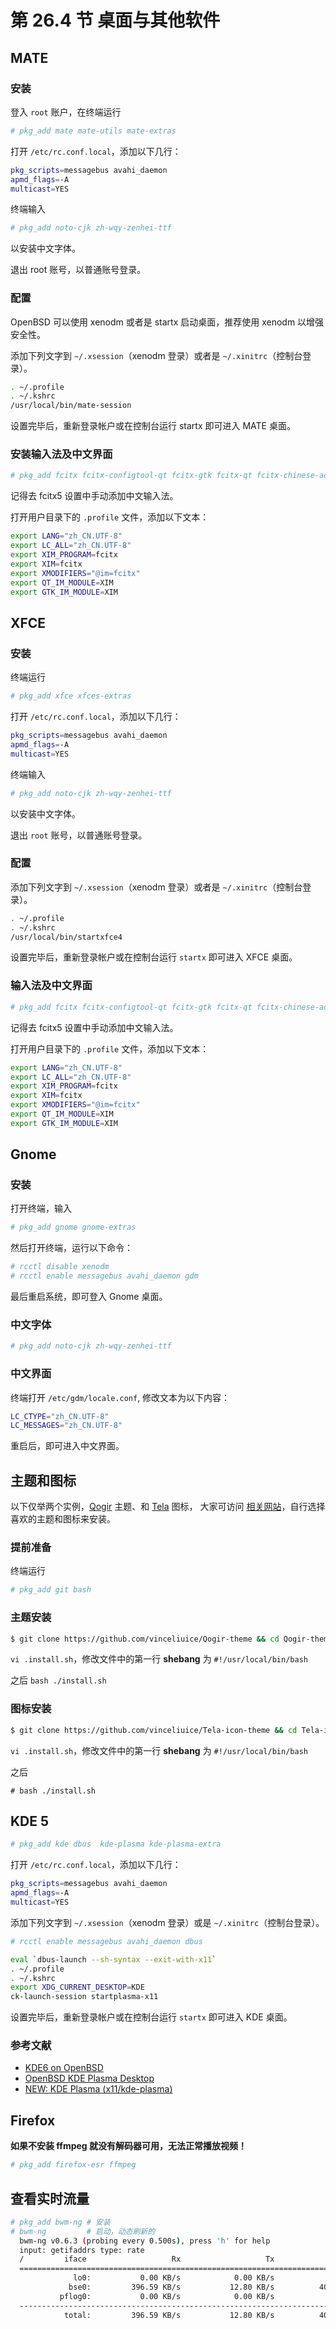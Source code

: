 # 第 26.4 节 桌面与其他软件

## MATE 

### 安装

登入 `root` 账户，在终端运行 

```sh
# pkg_add mate mate-utils mate-extras
```

打开 `/etc/rc.conf.local`，添加以下几行：

```sh
pkg_scripts=messagebus avahi_daemon
apmd_flags=-A
multicast=YES
```

终端输入

```sh
# pkg_add noto-cjk zh-wqy-zenhei-ttf
```

以安装中文字体。

退出 root 账号，以普通账号登录。

### 配置

OpenBSD 可以使用 xenodm 或者是 startx 启动桌面，推荐使用 xenodm 以增强安全性。

添加下列文字到 `~/.xsession`（xenodm 登录）或者是 `~/.xinitrc`（控制台登录）。

```sh
. ~/.profile
. ~/.kshrc
/usr/local/bin/mate-session
```

设置完毕后，重新登录帐户或在控制台运行 startx 即可进入 MATE 桌面。

### 安装输入法及中文界面

```sh
# pkg_add fcitx fcitx-configtool-qt fcitx-gtk fcitx-qt fcitx-chinese-addons
```

记得去 fcitx5 设置中手动添加中文输入法。


打开用户目录下的 `.profile` 文件，添加以下文本：

```sh
export LANG="zh_CN.UTF-8"
export LC_ALL="zh_CN.UTF-8"
export XIM_PROGRAM=fcitx
export XIM=fcitx
export XMODIFIERS="@im=fcitx"
export QT_IM_MODULE=XIM
export GTK_IM_MODULE=XIM
```

## XFCE 

### 安装

终端运行 

```sh
# pkg_add xfce xfces-extras
```

打开 `/etc/rc.conf.local`，添加以下几行：

```sh
pkg_scripts=messagebus avahi_daemon
apmd_flags=-A
multicast=YES
```

终端输入

```sh
# pkg_add noto-cjk zh-wqy-zenhei-ttf
```

以安装中文字体。

退出 `root` 账号，以普通账号登录。

### 配置

添加下列文字到 `~/.xsession`（xenodm 登录）或者是 `~/.xinitrc`（控制台登录）。

```sh
. ~/.profile
. ~/.kshrc
/usr/local/bin/startxfce4
```

设置完毕后，重新登录帐户或在控制台运行 `startx` 即可进入 XFCE 桌面。

### 输入法及中文界面

```sh
# pkg_add fcitx fcitx-configtool-qt fcitx-gtk fcitx-qt fcitx-chinese-addons
```

记得去 fcitx5 设置中手动添加中文输入法。

打开用户目录下的 `.profile` 文件，添加以下文本：

```sh
export LANG="zh_CN.UTF-8"
export LC_ALL="zh_CN.UTF-8"
export XIM_PROGRAM=fcitx
export XIM=fcitx
export XMODIFIERS="@im=fcitx"
export QT_IM_MODULE=XIM
export GTK_IM_MODULE=XIM
```

## Gnome

### 安装

打开终端，输入 

```sh
# pkg_add gnome gnome-extras
```

然后打开终端，运行以下命令：

```sh
# rcctl disable xenodm
# rcctl enable messagebus avahi_daemon gdm
```
最后重启系统，即可登入 Gnome 桌面。

### 中文字体

```sh
# pkg_add noto-cjk zh-wqy-zenhei-ttf
```

### 中文界面

终端打开 `/etc/gdm/locale.conf`, 修改文本为以下内容：

```sh
LC_CTYPE="zh_CN.UTF-8"
LC_MESSAGES="zh_CN.UTF-8"
```

重启后，即可进入中文界面。

## 主题和图标

以下仅举两个实例，[Qogir](https://www.gnome-look.org/p/1230631/) 主题、和 [Tela](https://www.gnome-look.org/p/1279924/) 图标， 大家可访问 [相关网站](https://www.gnome-look.org/)，自行选择喜欢的主题和图标来安装。

### 提前准备

终端运行 

```sh
# pkg_add git bash
```

### 主题安装

```sh
$ git clone https://github.com/vinceliuice/Qogir-theme && cd Qogir-theme
```

`vi .install.sh`，修改文件中的第一行 **shebang** 为 `#!/usr/local/bin/bash`

之后 `bash ./install.sh`

### 图标安装

```sh
$ git clone https://github.com/vinceliuice/Tela-icon-theme && cd Tela-icon-theme
```

`vi .install.sh`，修改文件中的第一行 **shebang** 为 `#!/usr/local/bin/bash`

之后 

```
# bash ./install.sh
```


## KDE 5


```sh
# pkg_add kde dbus  kde-plasma kde-plasma-extra
```

打开 `/etc/rc.conf.local`，添加以下几行：

```sh
pkg_scripts=messagebus avahi_daemon
apmd_flags=-A
multicast=YES
```
添加下列文字到 `~/.xsession`（xenodm 登录）或是 `~/.xinitrc`（控制台登录）。

```sh
# rcctl enable messagebus avahi_daemon dbus
```

```sh
eval `dbus-launch --sh-syntax --exit-with-x11`
. ~/.profile
. ~/.kshrc
export XDG_CURRENT_DESKTOP=KDE
ck-launch-session startplasma-x11
```


设置完毕后，重新登录帐户或在控制台运行 `startx` 即可进入 KDE 桌面。

### 参考文献

- [KDE6 on OpenBSD](https://rsadowski.de/posts/2024-05-20-kde6-on-openbsd/)
- [OpenBSD KDE Plasma Desktop](https://rsadowski.de/posts/2024-01-09-openbsd-kde/)
- [NEW: KDE Plasma (x11/kde-plasma)](https://marc.info/?l=openbsd-ports&m=169391479324962&w=2)

## Firefox

**如果不安装 ffmpeg 就没有解码器可用，无法正常播放视频！**

```sh
# pkg_add firefox-esr ffmpeg
```

## 查看实时流量

```sh
# pkg_add bwm-ng # 安装
# bwm-ng         # 启动，动态刷新的
  bwm-ng v0.6.3 (probing every 0.500s), press 'h' for help
  input: getifaddrs type: rate
  /         iface                   Rx                   Tx                Total
  ==============================================================================
              lo0:           0.00 KB/s            0.00 KB/s            0.00 KB/s
             bse0:         396.59 KB/s           12.80 KB/s          409.39 KB/s
           pflog0:           0.00 KB/s            0.00 KB/s            0.00 KB/s
  ------------------------------------------------------------------------------
            total:         396.59 KB/s           12.80 KB/s          409.39 KB/s
```

